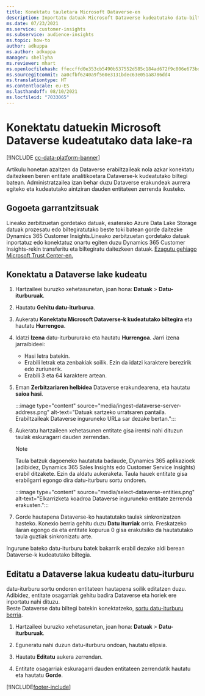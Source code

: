 ```yaml
---
title: Konektatu tauletara Microsoft Dataverse-en
description: Inportatu datuak Microsoft Dataverse kudeatutako datu-biltegia.
ms.date: 07/23/2021
ms.service: customer-insights
ms.subservice: audience-insights
ms.topic: how-to
author: adkuppa
ms.author: adkuppa
manager: shellyha
ms.reviewer: mhart
ms.openlocfilehash: ffeccffd0e353cb5490b537552d585c184ad672f9c806e673bd04743214ad068
ms.sourcegitcommit: aa0cfbf6240a9f560e3131bdec63e051a8786dd4
ms.translationtype: HT
ms.contentlocale: eu-ES
ms.lasthandoff: 08/10/2021
ms.locfileid: "7033065"
---
```

# <a name="connect-to-data-in-a-microsoft-dataverse-managed-data-lake"></a>Konektatu datuekin Microsoft Dataverse kudeatutako data lake-ra

[!INCLUDE [cc-data-platform-banner](../includes/cc-data-platform-banner.md)]

Artikulu honetan azaltzen da Dataverse erabiltzaileak nola azkar konektatu daitezkeen beren entitate analitikoetara Dataverse-k kudeatutako biltegi batean. Administratzailea izan behar duzu Dataverse erakundeak aurrera egiteko eta kudeatutako aintziran dauden entitateen zerrenda ikusteko.

## <a name="important-considerations"></a>Gogoeta garrantzitsuak

Lineako zerbitzuetan gordetako datuak, esaterako Azure Data Lake Storage datuak prozesatu edo biltegiratutako beste toki batean gorde daitezke Dynamics 365 Customer Insights.Lineako zerbitzuetan gordetako datuak inportatuz edo konektatuz onartu egiten duzu Dynamics 365 Customer Insights-rekin transferitu eta biltegiratu daitezkeen datuak. [Ezagutu gehiago Microsoft Trust Center-en.](https://www.microsoft.com/trust-center)

## <a name="connect-to-a-dataverse-managed-lake"></a>Konektatu a Dataverse lake kudeatu

1. Hartzaileei buruzko xehetasunetan, joan hona: **Datuak** > **Datu-iturburuak**.

2. Hautatu **Gehitu datu-iturburua**.

3. Aukeratu **Konektatu Microsoft Dataverse-k kudeatutako biltegira** eta hautatu **Hurrengoa**.

4. Idatzi **Izena** datu-iturbururako eta hautatu **Hurrengoa**. Jarri izena jarraibideei: 
   - Hasi letra batekin.
   - Erabili letrak eta zenbakiak soilik. Ezin da idatzi karaktere berezirik edo zuriunerik.
   - Erabili 3 eta 64 karaktere artean.

5. Eman **Zerbitzariaren helbidea** Dataverse erakundearena, eta hautatu **saioa hasi**.

   :::image type="content" source="media/ingest-dataverse-server-address.png" alt-text="Datuak sartzeko urratsaren pantaila. Erabiltzaileak Dataverse inguruneko URLa sar dezake bertan.":::

6. Aukeratu hartzaileen xehetasunen entitate gisa irentsi nahi dituzun taulak eskuragarri dauden zerrendan.    

   > [!NOTE]
   > Taula batzuk dagoeneko hautatuta badaude, Dynamics 365 aplikazioek (adibidez, Dynamics 365 Sales Insights edo Customer Service Insights) erabil ditzakete. Ezin da aldatu aukeraketa. Taula hauek entitate gisa erabilgarri egongo dira datu-iturburu sortu ondoren.

   :::image type="content" source="media/select-dataverse-entities.png" alt-text="Elkarrizketa koadroa Dataverse inguruneko entitate zerrenda erakusten.":::

7. Gorde hautapena Dataverse-ko hautatutako taulak sinkronizatzen hasteko. Konexio berria gehitu duzu **Datu iturriak** orria. Freskatzeko ilaran egongo da eta entitate kopurua 0 gisa erakutsiko da hautatutako taula guztiak sinkronizatu arte.

Ingurune bateko datu-iturburu batek bakarrik erabil dezake aldi berean Dataverse-k kudeatutako biltegia.

## <a name="edit-a-dataverse-managed-lake-data-source"></a>Editatu a Dataverse lakua kudeatu datu-iturburu

datu-iturburu sortu ondoren entitateen hautapena soilik editatzen duzu. Adibidez, entitate osagarriak gehitu badira Dataverse eta horiek ere inportatu nahi dituzu.    
Beste Dataverse datu biltegi batekin konektatzeko, [sortu datu-iturburu berria](#connect-to-a-dataverse-managed-lake).

1. Hartzaileei buruzko xehetasunetan, joan hona: **Datuak** > **Datu-iturburuak**.

2. Eguneratu nahi duzun datu-iturburu ondoan, hautatu elipsia.

3. Hautatu **Editatu** aukera zerrendan.

4. Entitate osagarriak eskuragarri dauden entitateen zerrendatik hautatu eta hautatu **Gorde**.

[!INCLUDE[footer-include](../includes/footer-banner.md)]
